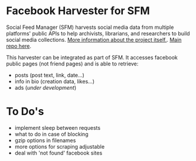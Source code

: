 # Facebook Harvester for SFM

Social Feed Manager (SFM) harvests social media data from multiple platforms' public APIs to help archivists,
librarians, and researchers to build social media collections. [More information about the project itself.](http://gwu-libraries.github.io/sfm-ui). [Main repo here](https://github.com/gwu-libraries/sfm-ui/).

This harvester can be integrated as part of SFM. It accesses facebook public pages (not friend pages) and is able to retrieve:

* posts (post text, link, date...)
* info in bio (creation data, likes...)
* ads (*under development*)

# To Do's

* implement sleep between requests
* what to do in case of blocking
* gzip options in filenames
* more options for scraping adjustable
* deal with 'not found' facebook sites
